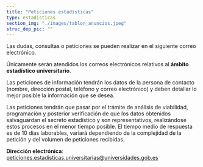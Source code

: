 ```yaml
---
title: "Peticiones estadísticas"
type: estadisticas
section_img: "./images/tablon_anuncios.jpeg"
struc_dep_pic: ""
---
```

Las dudas, consultas o peticiones se pueden realizar en el siguiente correo electrónico.  

Únicamente serán atendidos los correos electrónicos relativos al **ámbito estadístico universitario**.  

Las peticiones de información tendrán los datos de la persona de contacto (nombre, dirección postal, teléfono y correo electrónico) y deben detallar lo mejor posible la información que se desea.  

Las peticiones tendrán que pasar por el trámite de análisis de viabilidad, programación y posterior verificación de que los datos obtenidos salvaguardan el secreto estadístico y son representativos, realizándose estos procesos en el menor tiempo posible. El tiempo medio de respuesta es de 10 días laborables, variará dependiendo de la complejidad de la petición y del volumen de peticiones recibidas.  
 
**Dirección electrónica**: [peticiones.estadisticas.universitarias@universidades.gob.es](peticiones.estadisticas.universitarias@universidades.gob.es) 